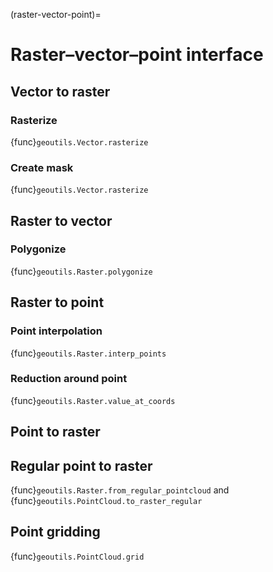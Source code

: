 (raster-vector-point)=
# Raster–vector–point interface

## Vector to raster

### Rasterize

{func}`geoutils.Vector.rasterize` 

### Create mask

{func}`geoutils.Vector.rasterize` 

## Raster to vector

### Polygonize

{func}`geoutils.Raster.polygonize` 

## Raster to point

### Point interpolation

{func}`geoutils.Raster.interp_points`

### Reduction around point

{func}`geoutils.Raster.value_at_coords`

## Point to raster

## Regular point to raster

{func}`geoutils.Raster.from_regular_pointcloud` and {func}`geoutils.PointCloud.to_raster_regular`

## Point gridding

{func}`geoutils.PointCloud.grid`